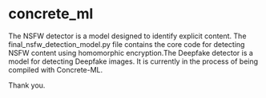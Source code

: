 # concrete_ml



The NSFW detector is a model designed to identify explicit content. The final_nsfw_detection_model.py file contains the core code for detecting NSFW content using homomorphic encryption.The Deepfake detector is a model for detecting Deepfake images. It is currently in the process of being compiled with Concrete-ML.

Thank you.
